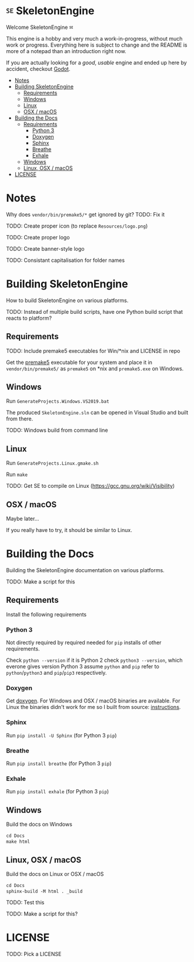 # <img src="Resources/logo.png" alt="Logo" width="20"/> SkeletonEngine <!-- omit in toc -->
Welcome SkeletonEngine <img src="Resources/logo.png" alt="Logo" width="10"/>

This engine is a hobby and very much a work-in-progress, without much work or progress. Everything here is subject to change and the README is more of a notepad than an introduction right now.

If you are actually looking for a *good*, *usable* engine and ended up here by accident, checkout [Godot](https://godotengine.org).

- [Notes](#notes)
- [Building SkeletonEngine](#building-skeletonengine)
  - [Requirements](#requirements)
  - [Windows](#windows)
  - [Linux](#linux)
  - [OSX / macOS](#osx--macos)
- [Building the Docs](#building-the-docs)
  - [Requirements](#requirements-1)
    - [Python 3](#python-3)
    - [Doxygen](#doxygen)
    - [Sphinx](#sphinx)
    - [Breathe](#breathe)
    - [Exhale](#exhale)
  - [Windows](#windows-1)
  - [Linux, OSX / macOS](#linux-osx--macos)
- [LICENSE](#license)

# Notes
Why does `vendor/bin/premake5/*` get ignored by git? TODO: Fix it

TODO: Create proper icon (to replace `Resources/logo.png`)

TODO: Create proper logo

TODO: Create banner-style logo

TODO: Consistant capitalisation for folder names


# Building SkeletonEngine
How to build SkeletonEngine on various platforms.

TODO: Instead of multiple build scripts, have one Python build script that reacts to platform?

## Requirements
TODO: Include premake5 executables for Win/*nix and LICENSE in repo

Get the [premake5](https://github.com/premake/premake-core) executable for your system and place it in `vendor/bin/premake5/` as `premake5` on *nix and `premake5.exe` on Windows.

## Windows
Run `GenerateProjects.Windows.VS2019.bat`

The produced `SkeletonEngine.sln` can be opened in Visual Studio and built from there.

TODO: Windows build from command line

## Linux
Run `GenerateProjects.Linux.gmake.sh`

Run `make`

TODO: Get SE to compile on Linux (https://gcc.gnu.org/wiki/Visibility)


## OSX / macOS
Maybe later...

If you really have to try, it should be similar to Linux.


# Building the Docs
Building the SkeletonEngine documentation on various platforms.

TODO: Make a script for this

## Requirements
Install the following requirements

### Python 3
Not directly required by required needed for `pip` installs of other requirements.

Check `python --version` if it is Python 2 check `python3 --version`, which everone gives version Python 3 assume `python` and `pip` refer to `python`/`python3` and `pip`/`pip3` respectively.

### Doxygen
Get [doxygen](https://www.doxygen.nl/download.html). For Windows and OSX / macOS binaries are available. For Linux the binaries didn't work for me so I built from source: [instructions](https://www.doxygen.nl/manual/install.html).

### Sphinx
Run ```pip install -U Sphinx``` (for Python 3 `pip`)

### Breathe
Run ```pip install breathe``` (for Python 3 `pip`)

### Exhale
Run ```pip install exhale``` (for Python 3 `pip`)

## Windows
Build the docs on Windows
```
cd Docs
make html
```

## Linux, OSX / macOS
Build the docs on Linux or OSX / macOS
```
cd Docs
sphinx-build -M html . _build
```

TODO: Test this

TODO: Make a script for this?


# LICENSE
TODO: Pick a LICENSE
